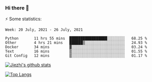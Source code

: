 ### Hi there 👋

⚡ Some statistics:

<!--START_SECTION:waka-->
```text
Week: 20 July, 2021 - 26 July, 2021

Python       11 hrs 55 mins  █████████████████░░░░░░░░   68.25 % 
Other        4 hrs 21 mins   ██████▒░░░░░░░░░░░░░░░░░░   24.93 % 
Docker       34 mins         ▓░░░░░░░░░░░░░░░░░░░░░░░░   03.24 % 
Text         16 mins         ▒░░░░░░░░░░░░░░░░░░░░░░░░   01.55 % 
Git Config   12 mins         ▒░░░░░░░░░░░░░░░░░░░░░░░░   01.17 % 
```
<!--END_SECTION:waka-->

[![Jiezhi's github stats](https://github-readme-stats.vercel.app/api?username=Jiezhi&show_icons=true)](https://github.com/Jiezhi/github-readme-stats)

[![Top Langs](https://github-readme-stats.vercel.app/api/top-langs/?username=Jiezhi&hide=javascript,html)](https://github.com/Jiezhi/github-readme-stats)
<!--
**Jiezhi/Jiezhi** is a ✨ _special_ ✨ repository because its `README.md` (this file) appears on your GitHub profile.

Here are some ideas to get you started:

- 🔭 I’m currently working on ...
- 🌱 I’m currently learning ...
- 👯 I’m looking to collaborate on ...
- 🤔 I’m looking for help with ...
- 💬 Ask me about ...
- 📫 How to reach me: ...
- 😄 Pronouns: ...
- ⚡ Fun fact: ...
-->

